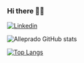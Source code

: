 ### Hi there  🧑‍💻

[![Linkedin](https://img.shields.io/badge/LinkedIn-0077B5?style=for-the-badge&logo=linkedin&logoColor=white
)](https://www.linkedin.com/in/alexandre-prado-2172b0140/)

![Alleprado GitHub stats](https://github-readme-stats.vercel.app/api?username=alleprado&show_icons=true&theme=dark)

[![Top Langs](https://github-readme-stats.vercel.app/api/top-langs/?username=anuraghazra&layout=dark)](https://github.com/alleprado-readme-stats)